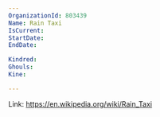 ```yaml
---
OrganizationId: 803439
Name: Rain Taxi
IsCurrent: 
StartDate: 
EndDate: 

Kindred: 
Ghouls: 
Kine: 

---
```


Link: https://en.wikipedia.org/wiki/Rain_Taxi 